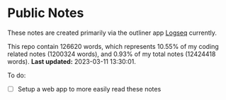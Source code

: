# Public Notes

These notes are created primarily via the outliner app [Logseq](https://github.com/logseq/logseq) currently.

This repo contain 126620 words, which represents 10.55% of my coding related notes (1200324 words), and 0.93% of my total notes (12424418 words). **Last updated:** 2023-03-11 13:30:01. 

To do:

- [ ] Setup a web app to more easily read these notes
